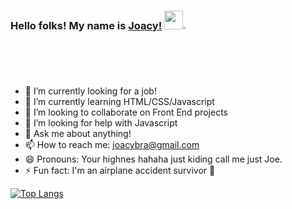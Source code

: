 ### Hello folks! My name is [Joacy!](https://www.linkedin.com/in/joacy-fonseca/) <img src="https://raw.githubusercontent.com/MartinHeinz/MartinHeinz/master/wave.gif" width="30px"><img src="https://user-images.githubusercontent.com/51806895/88576291-0fad2300-cffa-11ea-9582-70ee5fbf9805.png"  width="2%"/>

- 🔭 I’m currently looking for a job!
- 🌱 I’m currently learning HTML/CSS/Javascript
- 👯 I’m looking to collaborate on Front End projects
- 🤔 I’m looking for help with Javascript
- 💬 Ask me about anything!
- 📫 How to reach me: joacybra@gmail.com
- 😄 Pronouns: Your highnes hahaha just kiding call me just Joe.
- ⚡ Fun fact: I'm an airplane accident survivor :muscle:

[![Top Langs](https://github-readme-stats.vercel.app/api/top-langs/?username=joacyfonseca&layout=compact&theme=dark)](https://github.com/joacyfonseca/github-readme-stats)
